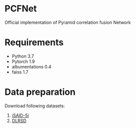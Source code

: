 # PCFNet
Official implementation of Pyramid correlation fusion Network
# Requirements
* Python 3.7
* Pytorch 1.9
* albumentations 0.4
* faiss 1.7
# Data preparation
Download following datasets:
1.	[iSAID-5i](https://github.com/caoql98/SDM)
2.	[DLRSD](https://pan.baidu.com/s/1Vhxrl7s9dHGZ3OH41VIPUw)
